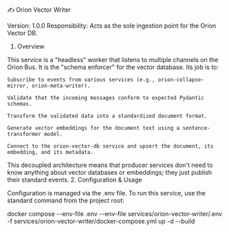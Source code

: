 ✍️ Orion Vector Writer

Version: 1.0.0
Responsibility: Acts as the sole ingestion point for the Orion Vector DB.
1. Overview

This service is a "headless" worker that listens to multiple channels on the Orion Bus. It is the "schema enforcer" for the vector database. Its job is to:

    Subscribe to events from various services (e.g., orion-collapse-mirror, orion-meta-writer).

    Validate that the incoming messages conform to expected Pydantic schemas.

    Transform the validated data into a standardized document format.

    Generate vector embeddings for the document text using a sentence-transformer model.

    Connect to the orion-vector-db service and upsert the document, its embedding, and its metadata.

This decoupled architecture means that producer services don't need to know anything about vector databases or embeddings; they just publish their standard events.
2. Configuration & Usage

Configuration is managed via the .env file. To run this service, use the standard command from the project root:

docker compose --env-file .env --env-file services/orion-vector-writer/.env -f services/orion-vector-writer/docker-compose.yml up -d --build

